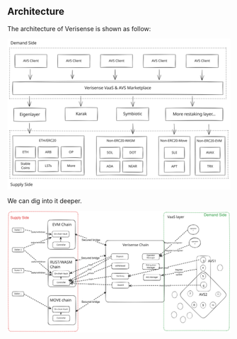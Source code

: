 
## Architecture

The architecture of Verisense is shown as follow: 

![](../assets/arch01.svg)


We can dig into it deeper.

![](../assets/arch02.svg)


